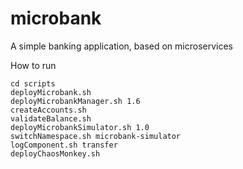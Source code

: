 # microbank
A simple banking application, based on microservices

How to run

```
cd scripts
deployMicrobank.sh
deployMicrobankManager.sh 1.6
createAccounts.sh
validateBalance.sh
deployMicrobankSimulator.sh 1.0
switchNamespace.sh microbank-simulator
logComponent.sh transfer
deployChaosMonkey.sh
```